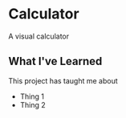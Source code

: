 # Calculator
A visual calculator

## What I've Learned
This project has taught me about
- Thing 1
- Thing 2
